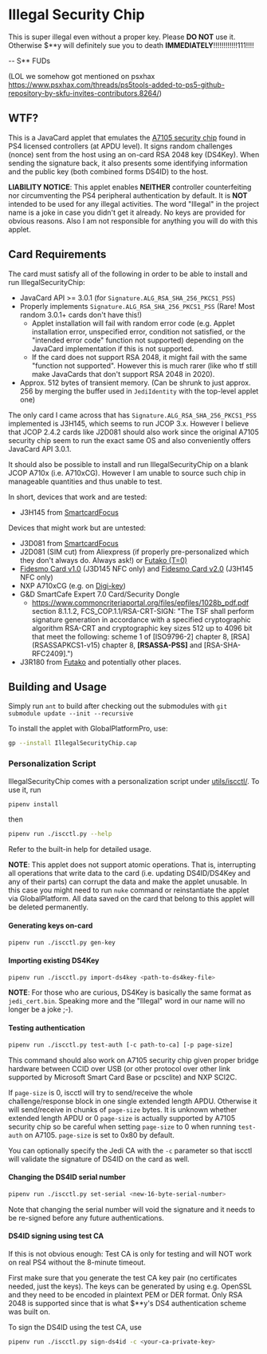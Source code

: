 # Illegal Security Chip

This is super illegal even without a proper key. Please **DO NOT** use it. Otherwise $\*\*y will definitely sue you to death **IMMEDIATELY**!!!!!!!!!!!!111!!!!

-- S** FUDs

(LOL we somehow got mentioned on psxhax https://www.psxhax.com/threads/ps5tools-added-to-ps5-github-repository-by-skfu-invites-contributors.8264/)

## WTF?

This is a JavaCard applet that emulates the [A7105 security chip](https://gist.github.com/dogtopus/dae307c7773e792150990a06e79583d0) found in PS4 licensed controllers (at APDU level). It signs random challenges (nonce) sent from the host using an on-card RSA 2048 key (DS4Key). When sending the signature back, it also presents some identifying information and the public key (both combined forms DS4ID) to the host.

**LIABILITY NOTICE**: This applet enables **NEITHER** controller counterfeiting nor circumventing the PS4 peripheral authentication by default. It is **NOT** intended to be used for any illegal activities. The word "Illegal" in the project name is a joke in case you didn't get it already. No keys are provided for obvious reasons. Also I am not responsible for anything you will do with this applet.

## Card Requirements

The card must satisfy all of the following in order to be able to install and run IllegalSecurityChip:

- JavaCard API >= 3.0.1 (for `Signature.ALG_RSA_SHA_256_PKCS1_PSS`)
- Properly implements `Signature.ALG_RSA_SHA_256_PKCS1_PSS` (Rare! Most random 3.0.1+ cards don't have this!)
  - Applet installation will fail with random error code (e.g. Applet installation error, unspecified error, condition not satisfied, or the "intended error code" function not supported) depending on the JavaCard implementation if this is not supported.
  - If the card does not support RSA 2048, it might fail with the same "function not supported". However this is much rarer (like who tf still make JavaCards that don't support RSA 2048 in 2020).
- Approx. 512 bytes of transient memory. (Can be shrunk to just approx. 256 by merging the buffer used in `JediIdentity` with the top-level applet one)

The only card I came across that has `Signature.ALG_RSA_SHA_256_PKCS1_PSS` implemented is J3H145, which seems to run JCOP 3.x. However I believe that JCOP 2.4.2 cards like J2D081 should also work since the original A7105 security chip seem to run the exact same OS and also conveniently offers JavaCard API 3.0.1.

It should also be possible to install and run IllegalSecurityChip on a blank JCOP A710x (i.e. A710xCG). However I am unable to source such chip in manageable quantities and thus unable to test.

In short, devices that work and are tested:

- J3H145 from [SmartcardFocus](https://www.smartcardfocus.com/shop/ilp/id~879/nxp-j3h145-dual-interface-java-card-144k/p/index.shtml)

Devices that might work but are untested:

- J3D081 from [SmartcardFocus](https://www.smartcardfocus.com/shop/ilp/id~688/j3d081-80k/p/index.shtml)
- J2D081 (SIM cut) from Aliexpress (if properly pre-personalized which they don't always do. Always ask!) or [Futako (T=0)](https://www.javacardsdk.com/product/j2d081simt0/)
- [Fidesmo Card v1.0](https://shop.fidesmo.com/products/fidesmo-card) (J3D145 NFC only) and [Fidesmo Card v2.0](https://shop.fidesmo.com/products/fidesmo-card-2-0) (J3H145 NFC only)
- NXP A710xCG (e.g. on [Digi-key](https://www.digikey.com/en/products/detail/nxp-usa-inc/A7101CGTK2-T0B040X/7645426))
- G\&D SmartCafe Expert 7.0 Card/Security Dongle
  - https://www.commoncriteriaportal.org/files/epfiles/1028b_pdf.pdf section 8.1.1.2, FCS\_COP.1.1/RSA-CRT-SIGN: "The TSF shall perform signature generation in accordance with a specified cryptographic algorithm RSA-CRT and cryptographic key sizes 512 up to 4096 bit that meet the following: scheme 1 of \[ISO9796-2\] chapter 8, \[RSA\] (RSASSAPKCS1-v15) chapter 8, **\[RSASSA-PSS\]** and \[RSA-SHA-RFC2409\].")
- J3R180 from [Futako](https://www.javacardsdk.com/product/j3r180sim/) and potentially other places.

## Building and Usage

Simply run `ant` to build after checking out the submodules with `git submodule update --init --recursive`

To install the applet with GlobalPlatformPro, use:

```sh
gp --install IllegalSecurityChip.cap
```

### Personalization Script

IllegalSecurityChip comes with a personalization script under [utils/iscctl/](./utils/iscctl/). To use it, run

```sh
pipenv install
```

then

```sh
pipenv run ./iscctl.py --help
```

Refer to the built-in help for detailed usage.

**NOTE**: This applet does not support atomic operations. That is, interrupting all operations that write data to the card (i.e. updating DS4ID/DS4Key and any of their parts) can corrupt the data and make the applet unusable. In this case you might need to run `nuke` command or reinstantiate the applet via GlobalPlatform. All data saved on the card that belong to this applet will be deleted permanently.

#### Generating keys on-card

```sh
pipenv run ./iscctl.py gen-key
```

#### Importing existing DS4Key

```sh
pipenv run ./iscctl.py import-ds4key <path-to-ds4key-file>
```

**NOTE**: For those who are curious, DS4Key is basically the same format as `jedi_cert.bin`. Speaking more and the "Illegal" word in our name will no longer be a joke ;-).

#### Testing authentication

```sh
pipenv run ./iscctl.py test-auth [-c path-to-ca] [-p page-size]
```

This command should also work on A7105 security chip given proper bridge hardware between CCID over USB (or other protocol over other link supported by Microsoft Smart Card Base or pcsclite) and NXP SCI2C.

If `page-size` is 0, iscctl will try to send/receive the whole challenge/response block in one single extended length APDU. Otherwise it will send/receive in chunks of `page-size` bytes. It is unknown whether extended length APDU or 0 `page-size` is actually supported by A7105 security chip so be careful when setting `page-size` to 0 when running `test-auth` on A7105. `page-size` is set to 0x80 by default.

You can optionally specify the Jedi CA with the `-c` parameter so that iscctl will validate the signature of DS4ID on the card as well.

#### Changing the DS4ID serial number

```sh
pipenv run ./iscctl.py set-serial <new-16-byte-serial-number>
```

Note that changing the serial number will void the signature and it needs to be re-signed before any future authentications.

#### DS4ID signing using test CA

If this is not obvious enough: Test CA is only for testing and will NOT work on real PS4 without the 8-minute timeout.

First make sure that you generate the test CA key pair (no certificates needed, just the keys). The keys can be generated by using e.g. OpenSSL and they need to be encoded in plaintext PEM or DER format. Only RSA 2048 is supported since that is what $**y's DS4 authentication scheme was built on.

To sign the DS4ID using the test CA, use

```sh
pipenv run ./iscctl.py sign-ds4id -c <your-ca-private-key>
```
